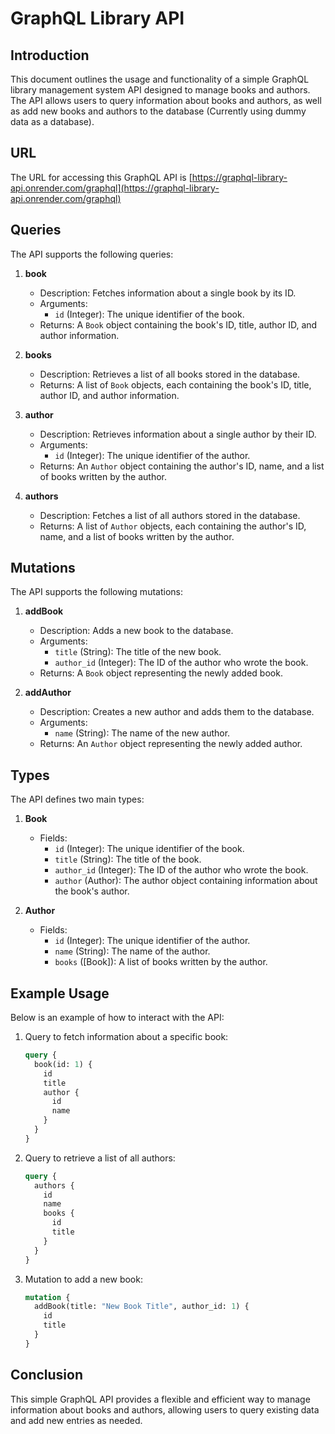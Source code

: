 # GraphQL Library API

## Introduction

This document outlines the usage and functionality of a simple GraphQL library management system API designed to manage books and authors. The API allows users to query information about books and authors, as well as add new books and authors to the database (Currently using dummy data as a database).

## URL

The URL for accessing this GraphQL API is [https://graphql-library-api.onrender.com/graphql](https://graphql-library-api.onrender.com/graphql)

## Queries

The API supports the following queries:

1. **book**

   - Description: Fetches information about a single book by its ID.
   - Arguments:
     - `id` (Integer): The unique identifier of the book.
   - Returns: A `Book` object containing the book's ID, title, author ID, and author information.

2. **books**

   - Description: Retrieves a list of all books stored in the database.
   - Returns: A list of `Book` objects, each containing the book's ID, title, author ID, and author information.

3. **author**

   - Description: Retrieves information about a single author by their ID.
   - Arguments:
     - `id` (Integer): The unique identifier of the author.
   - Returns: An `Author` object containing the author's ID, name, and a list of books written by the author.

4. **authors**
   - Description: Fetches a list of all authors stored in the database.
   - Returns: A list of `Author` objects, each containing the author's ID, name, and a list of books written by the author.

## Mutations

The API supports the following mutations:

1. **addBook**

   - Description: Adds a new book to the database.
   - Arguments:
     - `title` (String): The title of the new book.
     - `author_id` (Integer): The ID of the author who wrote the book.
   - Returns: A `Book` object representing the newly added book.

2. **addAuthor**
   - Description: Creates a new author and adds them to the database.
   - Arguments:
     - `name` (String): The name of the new author.
   - Returns: An `Author` object representing the newly added author.

## Types

The API defines two main types:

1. **Book**

   - Fields:
     - `id` (Integer): The unique identifier of the book.
     - `title` (String): The title of the book.
     - `author_id` (Integer): The ID of the author who wrote the book.
     - `author` (Author): The author object containing information about the book's author.

2. **Author**
   - Fields:
     - `id` (Integer): The unique identifier of the author.
     - `name` (String): The name of the author.
     - `books` ([Book]): A list of books written by the author.

## Example Usage

Below is an example of how to interact with the API:

1. Query to fetch information about a specific book:

   ```graphql
   query {
     book(id: 1) {
       id
       title
       author {
         id
         name
       }
     }
   }
   ```

2. Query to retrieve a list of all authors:

   ```graphql
   query {
     authors {
       id
       name
       books {
         id
         title
       }
     }
   }
   ```

3. Mutation to add a new book:

   ```graphql
   mutation {
     addBook(title: "New Book Title", author_id: 1) {
       id
       title
     }
   }
   ```

## Conclusion
This simple GraphQL API provides a flexible and efficient way to manage information about books and authors, allowing users to query existing data and add new entries as needed.
